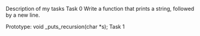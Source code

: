 Description of my tasks
Task 0
Write a function that prints a string, followed by a new line.

Prototype: void _puts_recursion(char *s);
Task 1

